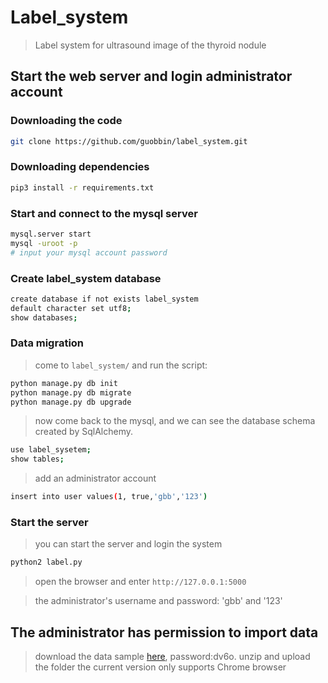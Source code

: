 # Label_system
> Label system for ultrasound image of the thyroid nodule

## Start the web server and login administrator account

### Downloading the code
```bash
git clone https://github.com/guobbin/label_system.git
```

### Downloading dependencies

```bash
pip3 install -r requirements.txt  
```

### Start and connect to the mysql server

```bash
mysql.server start
mysql -uroot -p
# input your mysql account password
```

### Create label_system database

```bash
create database if not exists label_system
default character set utf8;
show databases;
```

### Data migration
> come to `label_system/` and run the script:
```bash
python manage.py db init
python manage.py db migrate
python manage.py db upgrade
```
> now come back to the mysql, and we can see the database schema created by SqlAlchemy.
```bash
use label_sysetem;
show tables;
```
> add an administrator account
```bash
insert into user values(1, true,'gbb','123')
```
### Start the server 
> you can start the server and login the system
```bash
python2 label.py
```
> open the browser and enter `http://127.0.0.1:5000`

> the administrator's username and password: 'gbb' and '123'


## The administrator has permission to import data
> download the data sample [here](https://pan.baidu.com/s/1Wy6tUiHaBPqtbfOUb0s17g ), password:dv6o. 
> unzip and upload the folder 
> the current version only supports Chrome browser